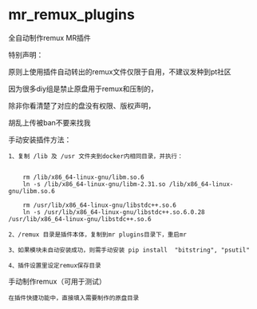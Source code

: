 # mr_remux_plugins

全自动制作remux MR插件

特别声明：
 
  原则上使用插件自动转出的remux文件仅限于自用，不建议发种到pt社区
  
  因为很多diy组是禁止原盘用于remux和压制的，
  
  除非你看清楚了对应的盘没有权限、版权声明，
  
  胡乱上传被ban不要来找我


手动安装插件方法：

	1、复制 /lib 及 /usr 文件夹到docker内相同目录，并执行：
	
	
		rm /lib/x86_64-linux-gnu/libm.so.6
		ln -s /lib/x86_64-linux-gnu/libm-2.31.so /lib/x86_64-linux-gnu/libm.so.6

		rm /usr/lib/x86_64-linux-gnu/libstdc++.so.6 
		ln -s /usr/lib/x86_64-linux-gnu/libstdc++.so.6.0.28 /usr/lib/x86_64-linux-gnu/libstdc++.so.6 
	
	2、/remux 目录是插件本体，复制到mr plugins目录下，重启mr

	3、如果模块未自动安装成功，则需手动安装 pip install  "bitstring", "psutil"

	4、插件设置里设定remux保存目录


手动制作remux（可用于测试）

	在插件快捷功能中，直接填入需要制作的原盘目录



